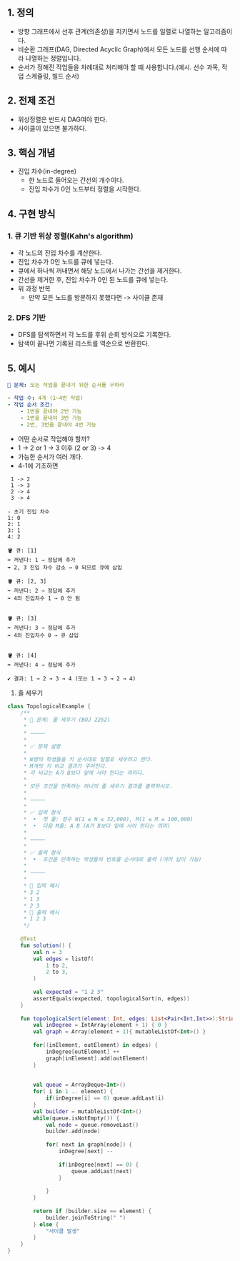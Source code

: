 ## 1. 정의
- 방향 그래프에서 선후 관계(의존성)을 지키면서 노드를 일렬로 나열하는 알고리즘이다.
- 비순환 그래프(DAG, Directed Acyclic Graph)에서 모든 노드를 선행 순서에 따라 나열하는 정렬입니다.
- 순서가 정해진 작업들을 차례대로 처리해야 할 떄 사용합니다.(예시. 선수 과목, 작업 스케쥴링, 빌드 순서)

## 2. 전제 조건
- 위상정렬은 반드시 DAG여야 한다.
- 사이클이 있으면 불가하다.

## 3. 핵심 개념
- 진입 차수(in-degree)
	- 한 노드로 들어오는 간선의 개수이다.
	- 진입 차수가 0인 노드부터 정렬을 시작한다.

## 4. 구현 방식
### 1. 큐 기반 위상 정렬(Kahn's algorithm)
- 각 노드의 진입 차수를 계산한다.
- 진입 차수가 0인 노드를 큐에 넣는다.
- 큐에서 하나씩 꺼내면서 해당 노드에서 나가는 간선을 제거한다.
- 간선을 제거한 후, 진입 차수가 0인 된 노드를 큐에 넣는다.
- 위 과정 반복
	- 만약 모든 노드를 방문하지 못했다면 -> 사이클 존재
### 2. DFS 기반
- DFS를 탐색하면서 각 노드를 후위 순회 방식으로 기록한다.
- 탐색이 끝나면 기록된 리스트를 역순으로 반환한다.

## 5. 예시
```yaml
🧩 문제: 모든 작업을 끝내기 위한 순서를 구하라

- 작업 수: 4개 (1~4번 작업)
- 작업 순서 조건:
    - 1번을 끝내야 2번 가능
    - 1번을 끝내야 3번 가능
    - 2번, 3번을 끝내야 4번 가능


```
- 어떤 순서로 작업해야 할까?
- 1 -> 2 or 1 -> 3 이후 (2 or 3) -> 4
- 가능한 순서가 여러 개다.
- 4-1에 기초하면
```text
 1 -> 2
 1 -> 3
 2 -> 4
 3 -> 4

- 초기 진입 차수
1: 0
2: 1
3: 1
4: 2

🪣 큐: [1]
➡️ 꺼낸다: 1 → 정답에 추가
➡️ 2, 3 진입 차수 감소 → 0 되므로 큐에 삽입

🪣 큐: [2, 3]
➡️ 꺼낸다: 2 → 정답에 추가
➡️ 4의 진입차수 1 → 0 안 됨


🪣 큐: [3]
➡️ 꺼낸다: 3 → 정답에 추가
➡️ 4의 진입차수 0 → 큐 삽입


🪣 큐: [4]
➡️ 꺼낸다: 4 → 정답에 추가

✔️ 결과: 1 → 2 → 3 → 4 (또는 1 → 3 → 2 → 4)
```

1) 줄 세우기
```kotlin
class TopologicalExample {  
    /**  
     * 📘 문제: 줄 세우기 (BOJ 2252)    
     *   
     * ⸻  
     *  
     * ✅ 문제 설명  
     *  
     * N명의 학생들을 키 순서대로 일렬로 세우려고 한다.  
     * M개의 키 비교 결과가 주어진다.  
     * 각 비교는 A가 B보다 앞에 서야 한다는 의미다.  
     *    
     * 모든 조건을 만족하는 하나의 줄 세우기 결과를 출력하시오.  
     *    
     * ⸻  
     *  
     * ✅ 입력 형식  
     *  •  첫 줄: 정수 N(1 ≤ N ≤ 32,000), M(1 ≤ M ≤ 100,000)  
     *  •  다음 M줄: A B (A가 B보다 앞에 서야 한다는 의미)  
     *    
     * ⸻  
     *  
     * ✅ 출력 형식  
     *  •  조건을 만족하는 학생들의 번호를 순서대로 출력 (여러 답이 가능)  
     *     
     * ⸻  
     *  
     * 🧪 입력 예시  
     * 3 2  
     * 1 3  
     * 2 3    
     * 🧾 출력 예시  
     * 1 2 3  
     */
     
	@Test  
    fun solution() {  
        val n = 3  
        val edges = listOf(  
            1 to 2,  
            2 to 3,  
        )  
  
        val expected = "1 2 3"  
        assertEquals(expected, topologicalSort(n, edges))  
    }  
  
    fun topologicalSort(element: Int, edges: List<Pair<Int,Int>>):String {  
        val inDegree = IntArray(element + 1) { 0 }  
        val graph = Array(element + 1){ mutableListOf<Int>() }  
  
        for((inElement, outElement) in edges) {  
            inDegree[outElement] ++  
            graph[inElement].add(outElement)  
        }  
  
  
        val queue = ArrayDeque<Int>()  
        for( i in 1 .. element) {  
            if(inDegree[i] == 0) queue.addLast(i)  
        }  
        val builder = mutableListOf<Int>()  
        while(queue.isNotEmpty()) {  
            val node = queue.removeLast()  
            builder.add(node)  
  
            for( next in graph[node]) {  
                inDegree[next] --  
  
                if(inDegree[next] == 0) {  
                    queue.addLast(next)  
                }  
  
            }  
        }  
  
        return if (builder.size == element) {  
            builder.joinToString(" ")  
        } else {  
            "사이클 발생"  
        }  
    }  
}
```